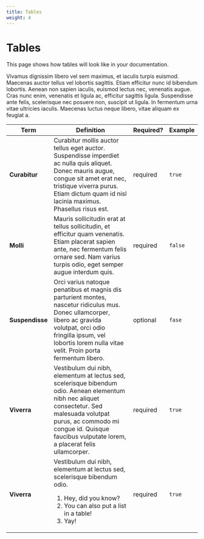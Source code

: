 ```yaml
---
title: Tables
weight: 4
---
```


# Tables

This page shows how tables will look like in your documentation.

Vivamus dignissim libero vel sem maximus, et iaculis turpis euismod. Maecenas auctor tellus vel lobortis sagittis. Etiam efficitur nunc id bibendum lobortis. Aenean non sapien iaculis, euismod lectus nec, venenatis augue. Cras nunc enim, venenatis et ligula ac, efficitur sagittis ligula. Suspendisse ante felis, scelerisque nec posuere non, suscipit ut ligula. In fermentum urna vitae ultricies iaculis. Maecenas luctus neque libero, vitae aliquam ex feugiat a.

| Term | Definition | Required? | Example |
|----- | ----- | ------- | ------|
| **Curabitur** | Curabitur mollis auctor tellus eget auctor. Suspendisse imperdiet ac nulla quis aliquet. Donec mauris augue, congue sit amet erat nec, tristique viverra purus. Etiam dictum quam id nisl lacinia maximus. Phasellus risus est. | required | `true` |
| **Molli** | Mauris sollicitudin erat at tellus sollicitudin, et efficitur quam venenatis. Etiam placerat sapien ante, nec fermentum felis ornare sed. Nam varius turpis odio, eget semper augue interdum quis. | required | `false` |
| **Suspendisse** | Orci varius natoque penatibus et magnis dis parturient montes, nascetur ridiculus mus. Donec ullamcorper, libero ac gravida volutpat, orci odio fringilla ipsum, vel lobortis lorem nulla vitae velit. Proin porta fermentum libero. | optional | `fase` |
| **Viverra** | Vestibulum dui nibh, elementum at lectus sed, scelerisque bibendum odio. Aenean elementum nibh nec aliquet consectetur. Sed malesuada volutpat purus, ac commodo mi congue id. Quisque faucibus vulputate lorem, a placerat felis ullamcorper. | required | `true` |
| **Viverra** | Vestibulum dui nibh, elementum at lectus sed, scelerisque bibendum odio. <ol><li>Hey, did you know?</li> <li>You can also put a list in a table!</li> <li>Yay!</li> </ol>  | required | `true` |